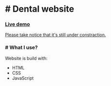 <h1># Dental website</h1>
<h3><b><a href="https://kleczek.github.io/dental-website/">Live demo</a></b></h3>
<p><ins>Please take notice that it's still under constraction.</ins></p>
<!--<img src="images/screen.PNG">
<h3># What is this?</h3>
This is my personal website portfolio. Here I show my recent work, talk a littel bit about myself and my skills. You can also easily contact me by this website.
-->
<h3># What I use?</h3>
<p>Website is build with:</p>
<ul>
  <li>HTML</li>
  <li>CSS</li>
  <li>JavaScript</li>
</ul>

